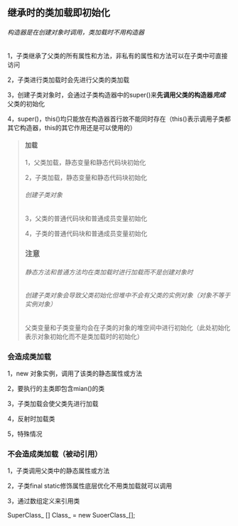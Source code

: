 ## 继承时的类加载即初始化

###### 构造器是在创建对象时调用，类加载时不用构造器

1，子类继承了父类的所有属性和方法，非私有的属性和方法可以在子类中可直接访问

2，子类进行类加载时会先进行父类的类加载

3，创建子类对象时，会通过子类构造器中的super()来**先调用父类的构造器*****完成***父类的初始化

4，super()，this()均只能放在构造器首行故不能同时存在（this()表示调用子类都其它构造器，this的其它作用还是可以使用的）

> #### 加载
>
> 1，父类加载，静态变量和静态代码块初始化
>
> 2，子类加载，静态变量和静态代码块初始化
>
> ###### 创建子类对象
>
> 3，父类的普通代码块和普通成员变量初始化
>
> 4，子类的普通代码块和普通成员变量初始化
>
> ### 注意
>
> ###### 静态方法和普通方法均在类加载时进行加载而不是创建对象时
>
> ###### 创建子类对象会导致父类初始化但堆中不会有父类的实例对象（对象不等于实例对象）
>
> 父类变量和子类变量均会在子类的对象的堆空间中进行初始化（此处初始化表示对象初始化而不是类加载时的初始化）
>

### 会造成类加载

1，new 对象实例，调用了该类的静态属性或方法

2，要执行的主类即包含mian()的类

3，子类加载会使父类先进行加载

4，反射时加载类

5，特殊情况

### 不会造成类加载（被动引用）

1，子类调用父类中的静态属性或方法

2，子类final static修饰属性底层优化不用类加载就可以调用

3，通过数组定义来引用类

SuperClass_	[]	Class_ = new SuoerClass_[];
